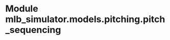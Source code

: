 Module mlb_simulator.models.pitching.pitch_sequencing
=====================================================